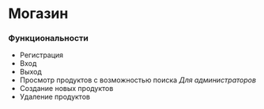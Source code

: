 # Могазин

### Функциональности
- Регистрация
- Вход
- Выход
- Просмотр продуктов с возможностью поиска
*Для администраторов*
- Создание новых продуктов
- Удаление продуктов
